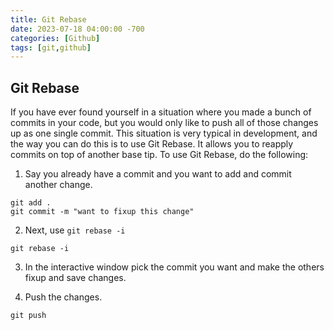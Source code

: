 ```yaml
---
title: Git Rebase
date: 2023-07-18 04:00:00 -700
categories: [Github]
tags: [git,github]
---
```


## Git Rebase
If you have ever found yourself in a situation where you made a bunch of commits in your code, but you would only like to push all of those changes up as one single commit. This situation is very typical in development, and the way you can do this is to use Git Rebase. It allows you to reapply commits on top of another base tip. To use Git Rebase, do the following:

1. Say you already have a commit and you want to add and commit another change.
```
git add .
git commit -m "want to fixup this change"
```

2. Next, use ```git rebase -i```
```
git rebase -i
```

3. In the interactive window pick the commit you want and make the others fixup and save changes.

4. Push the changes.
```
git push
```